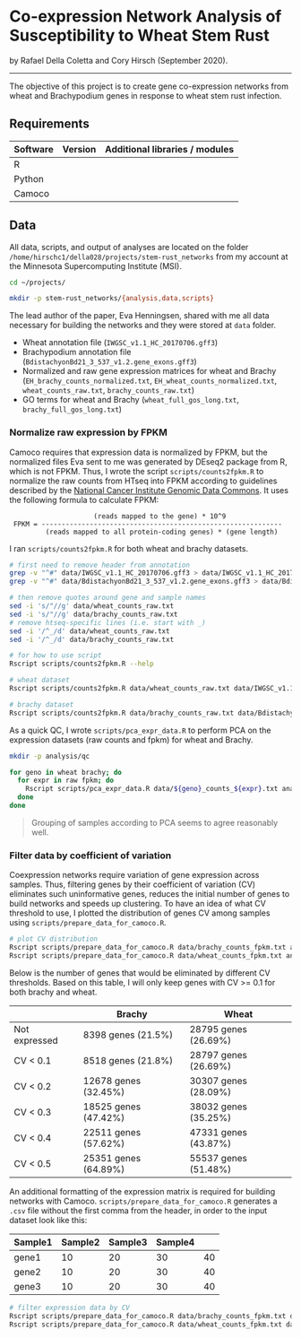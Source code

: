 # Co-expression Network Analysis of Susceptibility to Wheat Stem Rust

by Rafael Della Coletta and Cory Hirsch (September 2020).

---

The objective of this project is to create gene co-expression networks from wheat and Brachypodium genes in response to wheat stem rust infection.



## Requirements

| Software | Version | Additional libraries / modules |
| -------- | ------- | ------------------------------ |
| R        |         |                                |
| Python   |         |                                |
| Camoco   |         |                                |



## Data

All data, scripts, and output of analyses are located on the folder `/home/hirschc1/della028/projects/stem-rust_networks` from my account at the Minnesota Supercomputing Institute (MSI).

```bash
cd ~/projects/

mkdir -p stem-rust_networks/{analysis,data,scripts}
```

The lead author of the paper, Eva Henningsen, shared with me all data necessary for building the networks and they were stored at `data` folder.

* Wheat annotation file (`IWGSC_v1.1_HC_20170706.gff3`)
* Brachypodium annotation file (`BdistachyonBd21_3_537_v1.2.gene_exons.gff3`)
* Normalized and raw gene expression matrices for wheat and Brachy (`EH_brachy_counts_normalized.txt`, `EH_wheat_counts_normalized.txt`, `wheat_counts_raw.txt`, `brachy_counts_raw.txt`)
* GO terms for wheat and Brachy (`wheat_full_gos_long.txt`, `brachy_full_gos_long.txt`)



### Normalize raw expression by FPKM

Camoco requires that expression data is normalized by FPKM, but the normalized files Eva sent to me was generated by DEseq2 package from R, which is not FPKM. Thus, I wrote the script `scripts/counts2fpkm.R` to normalize the raw counts from HTseq into FPKM according to guidelines described by the [National Cancer Institute Genomic Data Commons](https://docs.gdc.cancer.gov/Data/Bioinformatics_Pipelines/Expression_mRNA_Pipeline/#mrna-expression-ht-seq-normalization). It uses the following formula to calculate FPKM:

```
                     (reads mapped to the gene) * 10^9
 FPKM = ------------------------------------------------------------
         (reads mapped to all protein-coding genes) * (gene length)
```

I ran `scripts/counts2fpkm.R` for both wheat and brachy datasets.

```bash
# first need to remove header from annotation
grep -v "^#" data/IWGSC_v1.1_HC_20170706.gff3 > data/IWGSC_v1.1_HC_20170706.no-header.gff3
grep -v "^#" data/BdistachyonBd21_3_537_v1.2.gene_exons.gff3 > data/BdistachyonBd21_3_537_v1.2.gene_exons.no-header.gff3

# then remove quotes around gene and sample names
sed -i 's/"//g' data/wheat_counts_raw.txt
sed -i 's/"//g' data/brachy_counts_raw.txt
# remove htseq-specific lines (i.e. start with _)
sed -i '/^_/d' data/wheat_counts_raw.txt
sed -i '/^_/d' data/brachy_counts_raw.txt

# for how to use script
Rscript scripts/counts2fpkm.R --help

# wheat dataset
Rscript scripts/counts2fpkm.R data/wheat_counts_raw.txt data/IWGSC_v1.1_HC_20170706.no-header.gff3 data/wheat_counts_fpkm.txt --cores=10

# brachy dataset
Rscript scripts/counts2fpkm.R data/brachy_counts_raw.txt data/BdistachyonBd21_3_537_v1.2.gene_exons.no-header.gff3 data/brachy_counts_fpkm.txt --cores=10
```

As a quick QC, I wrote `scripts/pca_expr_data.R` to perform PCA on the expression datasets (raw counts and fpkm) for wheat and Brachy.

```bash
mkdir -p analysis/qc

for geno in wheat brachy; do
  for expr in raw fpkm; do
    Rscript scripts/pca_expr_data.R data/${geno}_counts_${expr}.txt analysis/qc/pca_${geno}_${expr}.png
  done
done
```

> Grouping of samples according to PCA seems to agree reasonably well.



### Filter data by coefficient of variation

Coexpression networks require variation of gene expression across samples. Thus, filtering genes by their coefficient of variation (CV) eliminates such uninformative genes, reduces the initial number of genes to build networks and speeds up clustering. To have an idea of what CV threshold to use, I plotted the distribution of genes CV among samples using `scripts/prepare_data_for_camoco.R`.

```bash
# plot CV distribution
Rscript scripts/prepare_data_for_camoco.R data/brachy_counts_fpkm.txt analysis/qc/cv_distribution_brachy-fpkm.png --plot-cv
Rscript scripts/prepare_data_for_camoco.R data/wheat_counts_fpkm.txt analysis/qc/cv_distribution_wheat-fpkm.png --plot-cv
```

Below is the number of genes that would be eliminated by different CV thresholds. Based on this table, I will only keep genes with CV >= 0.1 for both brachy and wheat.

|               | Brachy               | Wheat                |
| ------------- | -------------------- | -------------------- |
| Not expressed | 8398 genes (21.5%)   | 28795 genes (26.69%) |
| CV < 0.1      | 8518 genes (21.8%)   | 28797 genes (26.69%) |
| CV < 0.2      | 12678 genes (32.45%) | 30307 genes (28.09%) |
| CV < 0.3      | 18525 genes (47.42%) | 38032 genes (35.25%) |
| CV < 0.4      | 22511 genes (57.62%) | 47331 genes (43.87%) |
| CV < 0.5      | 25351 genes (64.89%) | 55537 genes (51.48%) |

An additional formatting of the expression matrix is required for building networks with Camoco. `scripts/prepare_data_for_camoco.R` generates a `.csv` file without the first comma from the header, in order to the input dataset look like this:

| Sample1 | Sample2 | Sample3 | Sample4 |    |
|---------|---------|---------|---------|----|
| gene1   | 10      | 20      | 30      | 40 |
| gene2   | 10      | 20      | 30      | 40 |
| gene3   | 10      | 20      | 30      | 40 |


```bash
# filter expression data by CV
Rscript scripts/prepare_data_for_camoco.R data/brachy_counts_fpkm.txt data/brachy_counts_fpkm-cv0.1.csv --filter-cv=0.1
Rscript scripts/prepare_data_for_camoco.R data/wheat_counts_fpkm.txt data/wheat_counts_fpkm-cv0.1.csv --filter-cv=0.1
```
